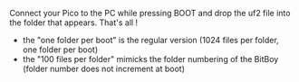 Connect your Pico to the PC while pressing BOOT and drop the uf2 file into the folder that appears. That's all !
- the "one folder per boot" is the regular version (1024 files per folder, one folder per boot)
- the "100 files per folder" mimicks the folder numbering of the BitBoy (folder number does not increment at boot)
